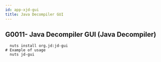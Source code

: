 ```yaml
---
id: app-xjd-gui
title: Java Decompiler GUI
---
```



## G0011- Java Decompiler GUI (Java Decompiler)

```
  nuts install org.jd:jd-gui
# Example of usage
  nuts jd-gui
```
